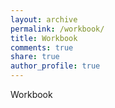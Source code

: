 ```yaml
---
layout: archive
permalink: /workbook/
title: Workbook
comments: true
share: true
author_profile: true
---
```


Workbook
